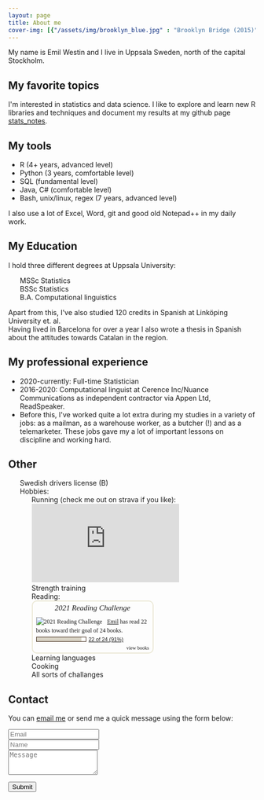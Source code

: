 ```yaml
---
layout: page
title: About me
cover-img: [{"/assets/img/brooklyn_blue.jpg" : "Brooklyn Bridge (2015)"}, {"/assets/img/xian-house.jpg" : "Xi'an (2014)"}, {"/assets/img/gamla_lkpg.jpg" : "Gamla Linköping, in my home town (2014)"}]
---
```


My name is Emil Westin and I live in Uppsala Sweden, north of the capital Stockholm.

##  My favorite topics

I'm interested in statistics and data science. I like to explore and learn new R libraries and techniques and document my results at my github page [stats_notes](https://github.com/emilwest/stats_notes).

##  My tools

- R (4+ years, advanced level)
- Python (3 years, comfortable level)
- SQL (fundamental level)
- Java, C# (comfortable level)
- Bash, unix/linux, regex (7 years, advanced level)

I also use a lot of Excel, Word, git and good old Notepad++ in my daily work.

## My Education

I hold three different degrees at Uppsala University:
<ul style="list-style-type:none;">
  <li> <i class="fa fa-bar-chart" aria-hidden="true" style="color:black"></i> MSSc Statistics </li>
  <li> <i class="fa fa-bar-chart" aria-hidden="true" style="color:black"></i> BSSc Statistics </li>
  <li> <i class="fa fa-desktop" aria-hidden="true"></i> B.A. Computational linguistics </li>
</ul>

Apart from this, I've also studied 120 credits in Spanish at Linköping University et. al.  
Having lived in Barcelona for over a year I also wrote a thesis in Spanish about the attitudes towards Catalan in the region.

## My professional experience

- 2020-currently: Full-time Statistician
- 2016-2020: Computational linguist at Cerence Inc/Nuance Communications as independent contractor via Appen Ltd, ReadSpeaker.
- Before this, I've worked quite a lot extra during my studies in a variety of jobs: as a mailman, as a warehouse worker, as a butcher (!) and as a telemarketer. These jobs gave my a lot of important lessons on discipline and working hard.

## Other

<ul style="list-style-type:none;">
  <li> <i class="fa fa-id-card-o" aria-hidden="true"></i> Swedish drivers license (B) </li>
  <li> <i class="fa fa-futbol-o" aria-hidden="true"></i> Hobbies:
    <ul style="list-style-type:none;">
      <li> <i class="fas fa-running" aria-hidden="true"></i> Running (check me out on strava if you like): <br> 
      <iframe height='160' width='300' frameborder='0' allowtransparency='true' scrolling='no' src='https://www.strava.com/athletes/23884215/activity-summary/2e41541c4f247378885337ba12e550555c246b3a'></iframe>
      </li>
      <li> <i class="fas fa-dumbbell" aria-hidden="true"></i> Strength training </li>
      <li> <i class="fas fa-book-open" aria-hidden="true"></i> Reading: <br>
<div id="gr_challenge_11650" style="border: 2px solid #EBE8D5; border-radius:10px; padding: 0px 7px 0px 7px; max-width:230px; min-height: 100px">
  <div id="gr_challenge_progress_body_11650" style="font-size: 12px; font-family: georgia,serif;line-height: 18px">
    <h3 style="margin: 4px 0 10px; font-weight: normal; text-align: center">
      <a style="text-decoration: none; font-family:georgia,serif;font-style:italic; font-size: 1.1em" rel="nofollow" href="https://www.goodreads.com/challenges/11650-2021-reading-challenge">2021 Reading Challenge</a>
    </h3>
        <div class="challengePic">
          <a rel="nofollow" href="https://www.goodreads.com/challenges/11650-2021-reading-challenge"><img alt="2021 Reading Challenge" style="float:left; margin-right: 10px; border: 0 none" src="https://images.gr-assets.com/challenges/1608245803p2/11650.jpg" /></a>
        </div>
      <div>
        <a rel="nofollow" href="https://www.goodreads.com/user/show/58205284-emil">Emil</a> has
             read 22 books toward
             their goal of
             24 books.
      </div>
      <div style="width: 100px; margin: 4px 5px 5px 0; float: left; border: 1px solid #382110; height: 8px; overflow: hidden; background-color: #FFF">
        <div style="width: 91%; background-color: #D7D2C4; float: left"><span style="visibility:hidden">hide</span></div>
      </div>
      <div style="font-family: arial, verdana, helvetica, sans-serif;font-size:90%">
        <a rel="nofollow" href="https://www.goodreads.com/user_challenges/25224606">22 of 24 (91%)</a>
      </div>
        <div style="text-align: right;">
          <a style="text-decoration: none; font-size: 10px;" rel="nofollow" href="https://www.goodreads.com/user_challenges/25224606">view books</a>
        </div>
  </div>
	<script src="https://www.goodreads.com/user_challenges/widget/58205284-emil?challenge_id=11650&v=2"></script>
</div>
      </li>
      <li> <i class="fas fa-language" aria-hidden="true"></i> Learning languages </li>
      <li> <i class="fas fa-utensils" aria-hidden="true"></i> Cooking </li>
      <li> <i class="fas fa-flag-checkered" aria-hidden="true"></i> All sorts of challanges </li>
    </ul>
  </li>
</ul>


## Contact

You can <a href="mailto:emilwestin@gmail.com?subject=Hello from emilwest.github.io">email me</a> or send me a quick message using the form below:

<form action="https://formspree.io/f/meqvnjqo" method="POST" class="form" id="contact-form">
  <div class="row">
    <div class="col-6">
      <input type="email" name="_replyto" required="required" class="form-control form-control-lg" placeholder="Email" title="Email">
    </div>
    <div class="col-6">
      <input type="text" name="name" class="form-control form-control-lg" placeholder="Name" title="Name">
    </div>
  </div>
  <input type="hidden" name="_subject" value="New submission from emilwest.github.io">
  <textarea type="text" name="content" class="form-control form-control-lg" placeholder="Message" title="Message" required="required" rows="3"></textarea>
  <input type="text" name="_gotcha" style="display:none">
  <input type="hidden" name="_next" value="?message=Your message was sent successfully, thanks!" />
 
  <button type="submit" class="btn btn-lg btn-primary">Submit</button>
</form>

